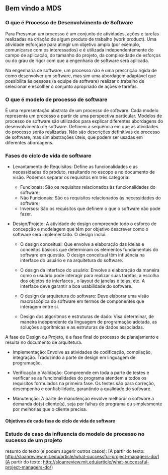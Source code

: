 ## Bem vindo a MDS

### O que é Processo de Desenvolvimento de Software
  Para Pressman um processo é um conjunto de atividades, ações e tarefas realizadas na 
criação de algum produto de trabalho (work product). Uma atividade esforça­se para atingir 
um objetivo amplo (por exemplo, comunicar­se com os interessados) e é utilizada independentemente do campo de aplicação, do tamanho do projeto, da complexidade de esforços ou do grau de rigor com que a engenharia de software será aplicada. 

Na engenharia de software, um processo não é uma prescrição rígida de como desenvolver um software, mas sim uma abordagem adaptável que possibilita às pessoas (a equipe de software) realizar o trabalho de selecionar e escolher o conjunto apropriado de ações e tarefas.

### O que é modelo de processo de software

É uma representação abstrata de um processo de software. Cada modelo representa um processo a partir de uma perspectiva particular.
Modelos de processo de software são utilizados para explicar diferentes abordagens do desenvolvimento de software. Definem a sequência em que as atividades do processo serão realizadas.
Não são descrições definitivas de processo de software, mas sim abstrações úteis, que podem ser usadas em diferentes abordagens.


### Fases do ciclo de vida de software

- Levantamento de Requisitos: Define as funcionalidades e as necessidades do produto, resultando no escopo e no documento de visão. Podemos separar os requisitos em três categoria:

    - Funcionais: São os requisitos relacionados às funcionalidades do software;
    - Não Funcionais: São os requisitos relacionados às necessidades do software;
    - Inversos: São os requisitos que definem o que o software não pode fazer.

- Design/Projeto: A atividade de design compreende todo o esforço de concepção e modelagem que têm por objetivo descrever como o software será implementado. O design inclui:

    - O design conceitual: Que envolve a elaboração das ideias e conceitos básicos que determinam os elementos fundamentais do software em questão. O design conceitual têm influência na interface do usuário e na arquitetura do software.

    - O design da interface do usuário: Envolve a elaboração da maneira como o usuário pode interagir para realizar suas tarefas, a escolha dos objetos de interfaces , o layout de janelas e telas, etc. A interface deve garantir a boa usabilidade do software.

    - O design da arquitetura do software: Deve elaborar uma visão macroscópica do software em termos de componentes que interagem entre si.

    - Design dos algoritmos e estruturas de dado: Visa determinar, de maneira independente da linguagem de programação adotada, as soluções algorítmicas e as estruturas de dados associadas.

A fase de Design ou Projeto, é a fase final do processo de planejamento e resulta no documento de arquitetura.

- Implementação: Envolve as atividades de codificação, compilação, integração. Traduzindo a parte de design em linguagem de programação.

- Verificação e Validação: Compreende em toda a parte de testes e verificar se as funcionalidades do programa atendem a todos os requisitos formulados na primeira fase. Os testes são para correção, desempenho e confiabilidade, garantindo a qualidade do software.

- Manutenção: A parte de manutenção envolve melhorar o software a demanda do(s) cliente(s), seja por falhas do programa ou simplesmente por melhorias que o cliente precisa.


#### Objetivos de cada fase do ciclo de vida de software

### Estudo de caso da influencia do modelo de processo no sucesso de um projeto 

resumo do texto (e podem sugerir outros casos): 
[A partir do texto:  http://sloanreview.mit.edu/article/what-successful-project-managers-do/](A partir do texto:  http://sloanreview.mit.edu/article/what-successful-project-managers-do/)